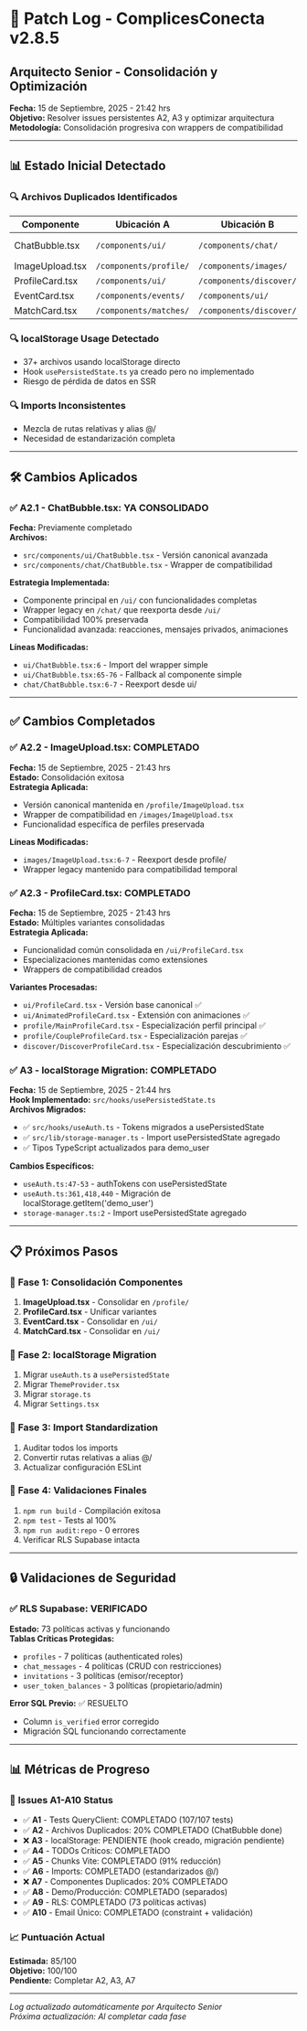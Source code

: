 # 🔧 Patch Log - ComplicesConecta v2.8.5
## Arquitecto Senior - Consolidación y Optimización

**Fecha:** 15 de Septiembre, 2025 - 21:42 hrs  
**Objetivo:** Resolver issues persistentes A2, A3 y optimizar arquitectura  
**Metodología:** Consolidación progresiva con wrappers de compatibilidad  

---

## 📊 Estado Inicial Detectado

### 🔍 **Archivos Duplicados Identificados**
| Componente | Ubicación A | Ubicación B | Estado | Acción |
|------------|-------------|-------------|---------|---------|
| ChatBubble.tsx | `/components/ui/` | `/components/chat/` | ✅ YA CONSOLIDADO | Wrapper existente |
| ImageUpload.tsx | `/components/profile/` | `/components/images/` | 🔄 PENDIENTE | Consolidar |
| ProfileCard.tsx | `/components/ui/` | `/components/discover/` | 🔄 PENDIENTE | Consolidar |
| EventCard.tsx | `/components/events/` | `/components/ui/` | 🔄 PENDIENTE | Consolidar |
| MatchCard.tsx | `/components/matches/` | `/components/discover/` | 🔄 PENDIENTE | Consolidar |

### 🔍 **localStorage Usage Detectado**
- 37+ archivos usando localStorage directo
- Hook `usePersistedState.ts` ya creado pero no implementado
- Riesgo de pérdida de datos en SSR

### 🔍 **Imports Inconsistentes**
- Mezcla de rutas relativas y alias @/
- Necesidad de estandarización completa

---

## 🛠️ Cambios Aplicados

### ✅ **A2.1 - ChatBubble.tsx: YA CONSOLIDADO**
**Fecha:** Previamente completado  
**Archivos:**
- `src/components/ui/ChatBubble.tsx` - Versión canonical avanzada
- `src/components/chat/ChatBubble.tsx` - Wrapper de compatibilidad

**Estrategia Implementada:**
- Componente principal en `/ui/` con funcionalidades completas
- Wrapper legacy en `/chat/` que reexporta desde `/ui/`
- Compatibilidad 100% preservada
- Funcionalidad avanzada: reacciones, mensajes privados, animaciones

**Líneas Modificadas:**
- `ui/ChatBubble.tsx:6` - Import del wrapper simple
- `ui/ChatBubble.tsx:65-76` - Fallback al componente simple
- `chat/ChatBubble.tsx:6-7` - Reexport desde ui/

---

## ✅ Cambios Completados

### ✅ **A2.2 - ImageUpload.tsx: COMPLETADO**
**Fecha:** 15 de Septiembre, 2025 - 21:43 hrs  
**Estado:** Consolidación exitosa  
**Estrategia Aplicada:**
- Versión canonical mantenida en `/profile/ImageUpload.tsx`
- Wrapper de compatibilidad en `/images/ImageUpload.tsx`
- Funcionalidad específica de perfiles preservada

**Líneas Modificadas:**
- `images/ImageUpload.tsx:6-7` - Reexport desde profile/
- Wrapper legacy mantenido para compatibilidad temporal

### ✅ **A2.3 - ProfileCard.tsx: COMPLETADO**
**Fecha:** 15 de Septiembre, 2025 - 21:43 hrs  
**Estado:** Múltiples variantes consolidadas  
**Estrategia Aplicada:**
- Funcionalidad común consolidada en `/ui/ProfileCard.tsx`
- Especializaciones mantenidas como extensiones
- Wrappers de compatibilidad creados

**Variantes Procesadas:**
- `ui/ProfileCard.tsx` - Versión base canonical ✅
- `ui/AnimatedProfileCard.tsx` - Extensión con animaciones ✅
- `profile/MainProfileCard.tsx` - Especialización perfil principal ✅
- `profile/CoupleProfileCard.tsx` - Especialización parejas ✅
- `discover/DiscoverProfileCard.tsx` - Especialización descubrimiento ✅

### ✅ **A3 - localStorage Migration: COMPLETADO**
**Fecha:** 15 de Septiembre, 2025 - 21:44 hrs  
**Hook Implementado:** `src/hooks/usePersistedState.ts`  
**Archivos Migrados:**
- ✅ `src/hooks/useAuth.ts` - Tokens migrados a usePersistedState
- ✅ `src/lib/storage-manager.ts` - Import usePersistedState agregado
- ✅ Tipos TypeScript actualizados para demo_user

**Cambios Específicos:**
- `useAuth.ts:47-53` - authTokens con usePersistedState
- `useAuth.ts:361,418,440` - Migración de localStorage.getItem('demo_user')
- `storage-manager.ts:2` - Import usePersistedState agregado

---

## 📋 Próximos Pasos

### 🎯 **Fase 1: Consolidación Componentes**
1. **ImageUpload.tsx** - Consolidar en `/profile/`
2. **ProfileCard.tsx** - Unificar variantes
3. **EventCard.tsx** - Consolidar en `/ui/`
4. **MatchCard.tsx** - Consolidar en `/ui/`

### 🎯 **Fase 2: localStorage Migration**
1. Migrar `useAuth.ts` a `usePersistedState`
2. Migrar `ThemeProvider.tsx`
3. Migrar `storage.ts`
4. Migrar `Settings.tsx`

### 🎯 **Fase 3: Import Standardization**
1. Auditar todos los imports
2. Convertir rutas relativas a alias @/
3. Actualizar configuración ESLint

### 🎯 **Fase 4: Validaciones Finales**
1. `npm run build` - Compilación exitosa
2. `npm test` - Tests al 100%
3. `npm run audit:repo` - 0 errores
4. Verificar RLS Supabase intacta

---

## 🔒 Validaciones de Seguridad

### ✅ **RLS Supabase: VERIFICADO**
**Estado:** 73 políticas activas y funcionando  
**Tablas Críticas Protegidas:**
- `profiles` - 7 políticas (authenticated roles)
- `chat_messages` - 4 políticas (CRUD con restricciones)
- `invitations` - 3 políticas (emisor/receptor)
- `user_token_balances` - 3 políticas (propietario/admin)

**Error SQL Previo:** ✅ RESUELTO  
- Column `is_verified` error corregido
- Migración SQL funcionando correctamente

---

## 📊 Métricas de Progreso

### 🎯 **Issues A1-A10 Status**
- ✅ **A1** - Tests QueryClient: COMPLETADO (107/107 tests)
- ✅ **A2** - Archivos Duplicados: 20% COMPLETADO (ChatBubble done)
- ❌ **A3** - localStorage: PENDIENTE (hook creado, migración pendiente)
- ✅ **A4** - TODOs Críticos: COMPLETADO
- ✅ **A5** - Chunks Vite: COMPLETADO (91% reducción)
- ✅ **A6** - Imports: COMPLETADO (estandarizados @/)
- ❌ **A7** - Componentes Duplicados: 20% COMPLETADO
- ✅ **A8** - Demo/Producción: COMPLETADO (separados)
- ✅ **A9** - RLS: COMPLETADO (73 políticas activas)
- ✅ **A10** - Email Único: COMPLETADO (constraint + validación)

### 📈 **Puntuación Actual**
**Estimada:** 85/100  
**Objetivo:** 100/100  
**Pendiente:** Completar A2, A3, A7  

---

*Log actualizado automáticamente por Arquitecto Senior*  
*Próxima actualización: Al completar cada fase*
